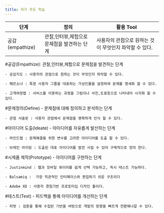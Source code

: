 ```yaml
---
title: 자기 주도 학습
---
```


| 단계 |정의|               활용 Tool                |
|----|----------------|------------------------------------|
| 공감(empathize) |관찰,인터뷰,체험으로 문제점을 발견하는 단계|사용자의 관점으로 원하는 것이 무엇인지 파악할 수 있다.|



#공감(Empathize): 관찰,인터뷰,체험으로 문제점을 발견하는 단계
	
	- 공감지도 : 사용자의 관점으로 원하는 것이 무엇인지 파악할 수 있다.
	
	- 페르소나 : 특정 사용자 그룹을 대표하는 가상인물을 설정하여 문제를 명세화 할 수 있다.	
	
	- 고객여정맵 : 서비스를 이용하는 과정을 그림이나 사진,도표등으로 나타내어 시각화 할 수 있다.

#문제정의(Define) - 문제점에 대해 정의하고 분석하는 단계
	
	- 관점 서술문 : 사용자 관점에서 문제점을 명확하게 인식 할 수 있다.
	
#아이디어 도출(Ideate) - 아이디어를 자유롭게 발산하는 단계	
	
	- 마인드맵 : 문제해결을 위한 변수를 고려한 아이디어를 도출 할 수 있다.
	
	- 브레인 라이팅 : 도출된 대표 아이디어를 발전 시킬 수 있어 구체적으로 정의 한다.


#시제품 제작(Prototype) - 아이디어를 구현하는 단계
	
	- Justinmind : 웹과 모바일 와이어를 쉽게 선택 가능하고, 즉시 테스트 가능하다. 
	
	- Balsamiq :  가장 직관적인 인터페이스와 편집하기 쉬운 구조이다
	
	- Adobe XD : 사용자 경험기반 프로토타입 디자인 툴이다.

#테스트(Test) - 피드백을 통해 아이디어를 개선하는 단계 
	
	- 피벗 : 검증을 통해 수집된 기반을 바탕으로 개발의 방향을 빠르게 전환해나갈 수 있다.
